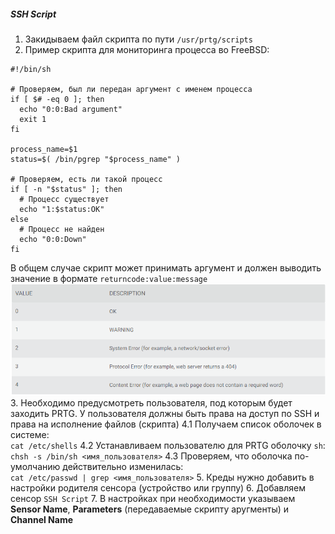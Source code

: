 ##### SSH Script
1. Закидываем файл скрипта по пути `/usr/prtg/scripts`
2. Пример скрипта для мониторинга процесса во FreeBSD:  
```
#!/bin/sh

# Проверяем, был ли передан аргумент с именем процесса
if [ $# -eq 0 ]; then
  echo "0:0:Bad argument"
  exit 1
fi

process_name=$1
status=$( /bin/pgrep "$process_name" )

# Проверяем, есть ли такой процесс
if [ -n "$status" ]; then
  # Процесс существует
  echo "1:$status:OK"
else
  # Процесс не найден
  echo "0:0:Down"
fi
```
В общем случае скрипт может принимать аргумент и должен выводить значение в формате `returncode:value:message`  
![returncode_values](../../docs/images/returncode_values.PNG)
3. Необходимо предусмотреть пользователя, под которым будет заходить PRTG. У пользователя должны быть права на доступ по SSH и права на исполнение файлов (скрипта)
4.1 Получаем список оболочек в системе:  
`cat /etc/shells`
4.2 Устанавливаем пользователю для PRTG оболочку `sh`:  
`chsh -s /bin/sh <имя_пользователя>`
4.3 Проверяем, что оболочка по-умолчанию действительно изменилась:  
`cat /etc/passwd | grep <имя_пользователя>`
5. Креды нужно добавить в настройки родителя сенсора (устройство или группу)
6. Добавляем сенсор `SSH Script`
7. В настройках при необходимости указываем **Sensor Name**, **Parameters** (передаваемые скрипту аругменты) и **Channel Name**